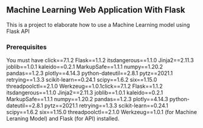 ## Machine Learning Web Application With Flask
This is a project to elaborate how to use a Machine Learning model using Flask API

### Prerequisites
You must have 
click==7.1.2 
Flask==1.1.2
itsdangerous==1.1.0
Jinja2==2.11.3
joblib==1.0.1
kaleido==0.2.1
MarkupSafe==1.1.1
numpy==1.20.2
pandas==1.2.3
plotly==4.14.3
python-dateutil==2.8.1
pytz==2021.1
retrying==1.3.3
scikit-learn==0.24.1
scipy==1.6.2
six==1.15.0
threadpoolctl==2.1.0
Werkzeug==1.0.1click==7.1.2 
Flask==1.1.2
itsdangerous==1.1.0
Jinja2==2.11.3
joblib==1.0.1
kaleido==0.2.1
MarkupSafe==1.1.1
numpy==1.20.2
pandas==1.2.3
plotly==4.14.3
python-dateutil==2.8.1
pytz==2021.1
retrying==1.3.3
scikit-learn==0.24.1
scipy==1.6.2
six==1.15.0
threadpoolctl==2.1.0
Werkzeug==1.0.1 (for Machine Leraning Model) and 
Flask (for API) installed.
